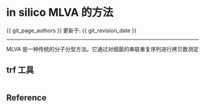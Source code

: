 # in silico MLVA 的方法

{{ git_page_authors }} 更新于: {{ git_revision_date }}

---

MLVA 是一种传统的分子分型方法。它通过对细菌的串联重复序列进行拷贝数测定



## trf 工具

```bash

```



## Reference


